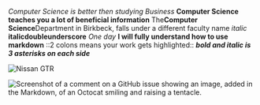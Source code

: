 *Computer Science is better then studying Business*
**Computer Science teaches you a lot of beneficial information**
The**Computer Science**Department in Birkbeck, falls under a different faculty name
_italic_
__italicdoubleunderscore__
*One day* **I will fully understand how to use markdown**
::2 colons means your work gets highlighted::
***bold and italic is 3 asterisks on each side***

![Nissan GTR](https://cdn.motor1.com/images/mgl/eobzNK/s1/2024-nissan-gt-r-t-spec.jpg)

![Screenshot of a comment on a GitHub issue showing an image, added in the Markdown, of an Octocat smiling and raising a tentacle.](https://myoctocat.com/assets/images/base-octocat.svg)
